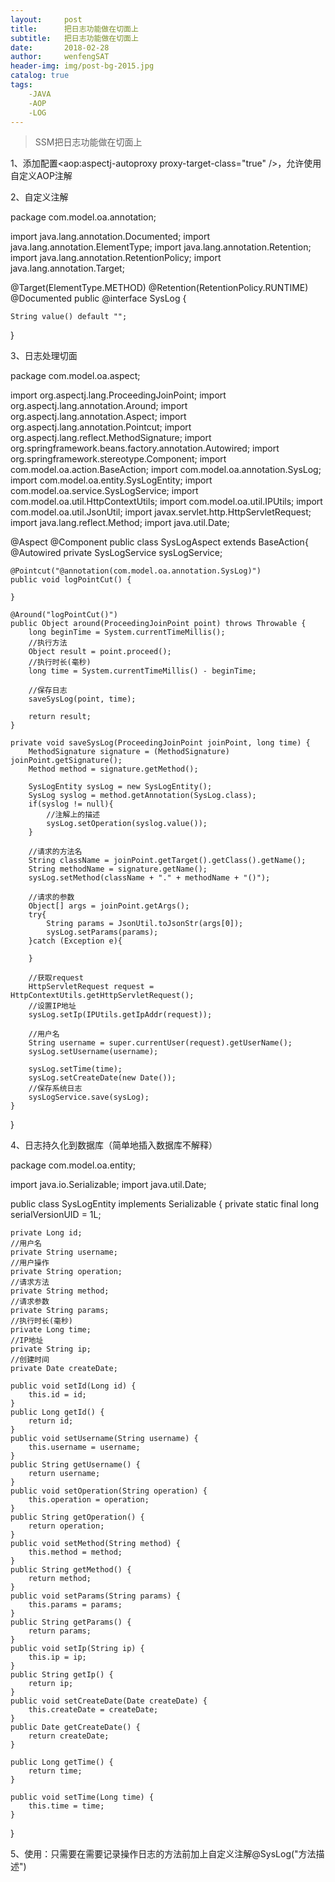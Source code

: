 ```yaml
---
layout:     post
title:      把日志功能做在切面上
subtitle:   把日志功能做在切面上
date:       2018-02-28
author:     wenfengSAT
header-img: img/post-bg-2015.jpg
catalog: true
tags:
    -JAVA
    -AOP
    -LOG
---
```

>SSM把日志功能做在切面上


1、添加配置<aop:aspectj-autoproxy proxy-target-class="true" />，允许使用自定义AOP注解

2、自定义注解

package com.model.oa.annotation;

import java.lang.annotation.Documented;
import java.lang.annotation.ElementType;
import java.lang.annotation.Retention;
import java.lang.annotation.RetentionPolicy;
import java.lang.annotation.Target;


@Target(ElementType.METHOD)
@Retention(RetentionPolicy.RUNTIME)
@Documented
public @interface SysLog {

	String value() default "";
}


3、日志处理切面

package com.model.oa.aspect;

import org.aspectj.lang.ProceedingJoinPoint;
import org.aspectj.lang.annotation.Around;
import org.aspectj.lang.annotation.Aspect;
import org.aspectj.lang.annotation.Pointcut;
import org.aspectj.lang.reflect.MethodSignature;
import org.springframework.beans.factory.annotation.Autowired;
import org.springframework.stereotype.Component;
import com.model.oa.action.BaseAction;
import com.model.oa.annotation.SysLog;
import com.model.oa.entity.SysLogEntity;
import com.model.oa.service.SysLogService;
import com.model.oa.util.HttpContextUtils;
import com.model.oa.util.IPUtils;
import com.model.oa.util.JsonUtil;
import javax.servlet.http.HttpServletRequest;
import java.lang.reflect.Method;
import java.util.Date;



@Aspect
@Component
public class SysLogAspect extends BaseAction{
	@Autowired
	private SysLogService sysLogService;
	
	@Pointcut("@annotation(com.model.oa.annotation.SysLog)")
	public void logPointCut() { 
		
	}

	@Around("logPointCut()")
	public Object around(ProceedingJoinPoint point) throws Throwable {
		long beginTime = System.currentTimeMillis();
		//执行方法
		Object result = point.proceed();
		//执行时长(毫秒)
		long time = System.currentTimeMillis() - beginTime;

		//保存日志
		saveSysLog(point, time);

		return result;
	}

	private void saveSysLog(ProceedingJoinPoint joinPoint, long time) {
		MethodSignature signature = (MethodSignature) joinPoint.getSignature();
		Method method = signature.getMethod();

		SysLogEntity sysLog = new SysLogEntity();
		SysLog syslog = method.getAnnotation(SysLog.class);
		if(syslog != null){
			//注解上的描述
			sysLog.setOperation(syslog.value());
		}

		//请求的方法名
		String className = joinPoint.getTarget().getClass().getName();
		String methodName = signature.getName();
		sysLog.setMethod(className + "." + methodName + "()");

		//请求的参数
		Object[] args = joinPoint.getArgs();
		try{
			String params = JsonUtil.toJsonStr(args[0]);
			sysLog.setParams(params);
		}catch (Exception e){

		}

		//获取request
		HttpServletRequest request = HttpContextUtils.getHttpServletRequest();
		//设置IP地址
		sysLog.setIp(IPUtils.getIpAddr(request));

		//用户名
		String username = super.currentUser(request).getUserName();
		sysLog.setUsername(username);

		sysLog.setTime(time);
		sysLog.setCreateDate(new Date());
		//保存系统日志
		sysLogService.save(sysLog);
	}
}

4、日志持久化到数据库（简单地插入数据库不解释）

package com.model.oa.entity;

import java.io.Serializable;
import java.util.Date;





public class SysLogEntity implements Serializable {
	private static final long serialVersionUID = 1L;
	
	private Long id;
	//用户名
	private String username;
	//用户操作
	private String operation;
	//请求方法
	private String method;
	//请求参数
	private String params;
	//执行时长(毫秒)
	private Long time;
	//IP地址
	private String ip;
	//创建时间
	private Date createDate;

	public void setId(Long id) {
		this.id = id;
	}
	public Long getId() {
		return id;
	}
	public void setUsername(String username) {
		this.username = username;
	}
	public String getUsername() {
		return username;
	}
	public void setOperation(String operation) {
		this.operation = operation;
	}
	public String getOperation() {
		return operation;
	}
	public void setMethod(String method) {
		this.method = method;
	}
	public String getMethod() {
		return method;
	}
	public void setParams(String params) {
		this.params = params;
	}
	public String getParams() {
		return params;
	}
	public void setIp(String ip) {
		this.ip = ip;
	}
	public String getIp() {
		return ip;
	}
	public void setCreateDate(Date createDate) {
		this.createDate = createDate;
	}
	public Date getCreateDate() {
		return createDate;
	}

	public Long getTime() {
		return time;
	}

	public void setTime(Long time) {
		this.time = time;
	}
}

5、使用：只需要在需要记录操作日志的方法前加上自定义注解@SysLog("方法描述")
